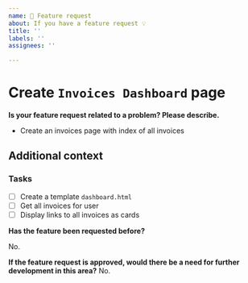 ```yaml
---
name: 🚀 Feature request
about: If you have a feature request 💡
title: ''
labels: ''
assignees: ''

---
```


# Create `Invoices Dashboard` page

**Is your feature request related to a problem? Please describe.**

- Create an invoices page with index of all invoices

## Additional context

### Tasks

- [ ] Create a template `dashboard.html`
- [ ] Get all invoices for user
- [ ] Display links to all invoices as cards

**Has the feature been requested before?**

No.

**If the feature request is approved, would there be a need for further development in this area?**
No.
